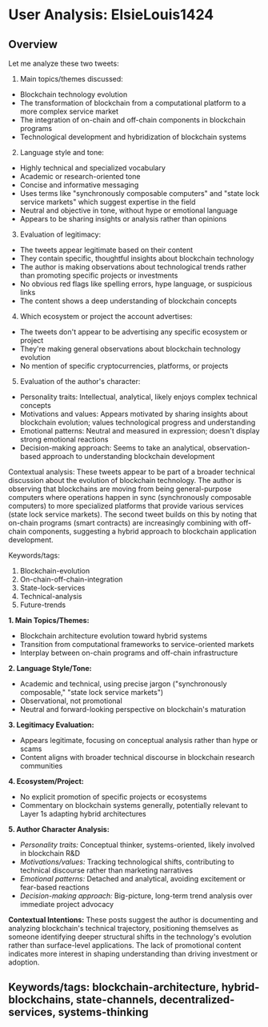 # User Analysis: ElsieLouis1424

## Overview

<think>
Let me analyze these two tweets:

1. Main topics/themes discussed:
- Blockchain technology evolution
- The transformation of blockchain from a computational platform to a more complex service market
- The integration of on-chain and off-chain components in blockchain programs
- Technological development and hybridization of blockchain systems

2. Language style and tone:
- Highly technical and specialized vocabulary
- Academic or research-oriented tone
- Concise and informative messaging
- Uses terms like "synchronously composable computers" and "state lock service markets" which suggest expertise in the field
- Neutral and objective in tone, without hype or emotional language
- Appears to be sharing insights or analysis rather than opinions

3. Evaluation of legitimacy:
- The tweets appear legitimate based on their content
- They contain specific, thoughtful insights about blockchain technology
- The author is making observations about technological trends rather than promoting specific projects or investments
- No obvious red flags like spelling errors, hype language, or suspicious links
- The content shows a deep understanding of blockchain concepts

4. Which ecosystem or project the account advertises:
- The tweets don't appear to be advertising any specific ecosystem or project
- They're making general observations about blockchain technology evolution
- No mention of specific cryptocurrencies, platforms, or projects

5. Evaluation of the author's character:
- Personality traits: Intellectual, analytical, likely enjoys complex technical concepts
- Motivations and values: Appears motivated by sharing insights about blockchain evolution; values technological progress and understanding
- Emotional patterns: Neutral and measured in expression; doesn't display strong emotional reactions
- Decision-making approach: Seems to take an analytical, observation-based approach to understanding blockchain development

Contextual analysis: These tweets appear to be part of a broader technical discussion about the evolution of blockchain technology. The author is observing that blockchains are moving from being general-purpose computers where operations happen in sync (synchronously composable computers) to more specialized platforms that provide various services (state lock service markets). The second tweet builds on this by noting that on-chain programs (smart contracts) are increasingly combining with off-chain components, suggesting a hybrid approach to blockchain application development.

Keywords/tags:
1. Blockchain-evolution
2. On-chain-off-chain-integration
3. State-lock-services
4. Technical-analysis
5. Future-trends
</think>

**1. Main Topics/Themes:**
- Blockchain architecture evolution toward hybrid systems
- Transition from computational frameworks to service-oriented markets
- Interplay between on-chain programs and off-chain infrastructure

**2. Language Style/Tone:**
- Academic and technical, using precise jargon ("synchronously composable," "state lock service markets")
- Observational, not promotional
- Neutral and forward-looking perspective on blockchain's maturation

**3. Legitimacy Evaluation:**
- Appears legitimate, focusing on conceptual analysis rather than hype or scams
- Content aligns with broader technical discourse in blockchain research communities

**4. Ecosystem/Project:**
- No explicit promotion of specific projects or ecosystems
- Commentary on blockchain systems generally, potentially relevant to Layer 1s adapting hybrid architectures

**5. Author Character Analysis:**
- *Personality traits:* Conceptual thinker, systems-oriented, likely involved in blockchain R&D
- *Motivations/values:* Tracking technological shifts, contributing to technical discourse rather than marketing narratives
- *Emotional patterns:* Detached and analytical, avoiding excitement or fear-based reactions
- *Decision-making approach:* Big-picture, long-term trend analysis over immediate project advocacy

**Contextual Intentions:**
These posts suggest the author is documenting and analyzing blockchain's technical trajectory, positioning themselves as someone identifying deeper structural shifts in the technology's evolution rather than surface-level applications. The lack of promotional content indicates more interest in shaping understanding than driving investment or adoption.

**Keywords/tags:** blockchain-architecture, hybrid-blockchains, state-channels, decentralized-services, systems-thinking
---
